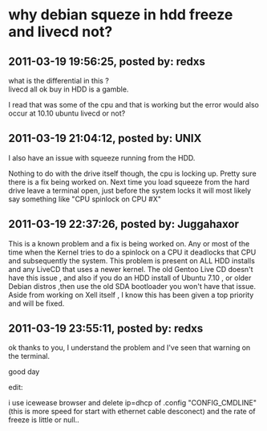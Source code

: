 # why debian squeze in hdd freeze and livecd not?

## 2011-03-19 19:56:25, posted by: redxs

what is the differential in this ?  
 livecd all ok buy in HDD is a gamble.  
   
 I read that was some of the cpu and that is working but the error would also occur at 10.10 ubuntu livecd or not?

## 2011-03-19 21:04:12, posted by: UNIX

I also have an issue with squeeze running from the HDD.   
   
 Nothing to do with the drive itself though, the cpu is locking up. Pretty sure there is a fix being worked on. Next time you load squeeze from the hard drive leave a terminal open, just before the system locks it will most likely say something like "CPU spinlock on CPU #X"

## 2011-03-19 22:37:26, posted by: Juggahaxor

This is a known problem and a fix is being worked on. Any or most of the time when the Kernel tries to do a spinlock on a CPU it deadlocks that CPU and subsequently the system. This problem is present on ALL HDD installs and any LiveCD that uses a newer kernel. The old Gentoo Live CD doesn't have this issue , and also if you do an HDD install of Ubuntu 7.10 , or older Debian distros ,then use the old SDA bootloader you won't have that issue. Aside from working on Xell itself , I know this has been given a top priority and will be fixed.

## 2011-03-19 23:55:11, posted by: redxs

ok thanks to you, I understand the problem and I've seen that warning on the terminal.  
   
   
 good day  
   
 edit:  
   
 i use icewease browser and delete ip=dhcp of .config "CONFIG\_CMDLINE" (this is more speed for start with ethernet cable desconect) and the rate of freeze is little or null..